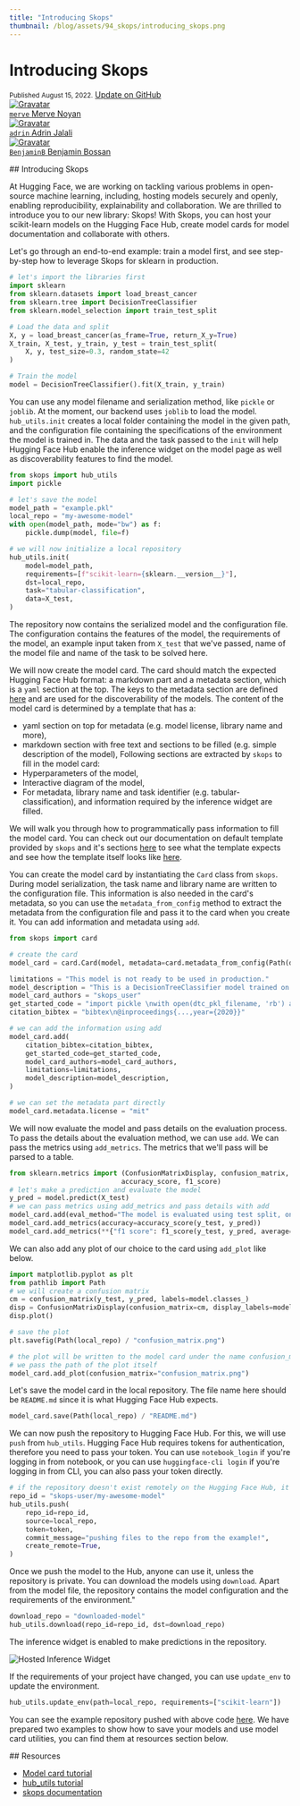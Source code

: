 ```yaml
---
title: "Introducing Skops"
thumbnail: /blog/assets/94_skops/introducing_skops.png
---
```


<h1>
    Introducing Skops
</h1>

<div class="blog-metadata">
    <small>Published August 15, 2022.</small>
    <a target="_blank" class="btn no-underline text-sm mb-5 font-sans" href="https://github.com/huggingface/blog/blob/main/skops-library.md">
        Update on GitHub
    </a>
</div>

<div class="author-card">
    <a href="/merve">
        <img class="avatar avatar-user" src="https://aeiljuispo.cloudimg.io/v7/https://s3.amazonaws.com/moonup/production/uploads/1631694399207-6141a88b3a0ec78603c9e784.png?w=200&h=200&f=face" title="Gravatar">
        <div class="bfc">
            <code>merve</code>
            <span class="fullname">Merve Noyan</span>
        </div>
    </a>
    <a href="/adrin">
        <img class="avatar avatar-user" src="https://huggingface.co/avatars/f40271d9ff5ac148aab4c512f8ae6402.svg" title="Gravatar">
        <div class="bfc">
            <code>adrin</code>
            <span class="fullname">Adrin Jalali</span>
        </div>
    </a>
    <a href="/BenjaminB">
        <img class="avatar avatar-user" src="https://aeiljuispo.cloudimg.io/v7/https://s3.amazonaws.com/moonup/production/uploads/1656685953025-62bf03d1e80cec527083cd66.jpeg?w=200&h=200&f=face" title="Gravatar">
        <div class="bfc">
            <code>BenjaminB</code>
            <span class="fullname">Benjamin Bossan</span>
        </div>
    </a>
</div>

## Introducing Skops

At Hugging Face, we are working on tackling various problems in open-source machine learning, including, hosting models securely and openly, enabling reproducibility, explainability and collaboration. We are thrilled to introduce you to our new library: Skops! With Skops, you can host your scikit-learn models on the Hugging Face Hub, create model cards for model documentation and collaborate with others.

Let's go through an end-to-end example: train a model first, and see step-by-step how to leverage Skops for sklearn in production.

```python
# let's import the libraries first
import sklearn
from sklearn.datasets import load_breast_cancer
from sklearn.tree import DecisionTreeClassifier
from sklearn.model_selection import train_test_split

# Load the data and split
X, y = load_breast_cancer(as_frame=True, return_X_y=True)
X_train, X_test, y_train, y_test = train_test_split(
    X, y, test_size=0.3, random_state=42
)

# Train the model
model = DecisionTreeClassifier().fit(X_train, y_train)
```

You can use any model filename and serialization method, like `pickle` or `joblib`. At the moment, our backend uses `joblib` to load the model. `hub_utils.init` creates a local folder containing the model in the given path, and the configuration file containing the specifications of the environment the model is trained in. The data and the task passed to the `init` will help Hugging Face Hub enable the inference widget on the model page as well as discoverability features to find the model.

```python
from skops import hub_utils
import pickle

# let's save the model
model_path = "example.pkl"
local_repo = "my-awesome-model"
with open(model_path, mode="bw") as f:
    pickle.dump(model, file=f)

# we will now initialize a local repository
hub_utils.init(
    model=model_path, 
    requirements=[f"scikit-learn={sklearn.__version__}"], 
    dst=local_repo,
    task="tabular-classification",
    data=X_test,
)
```

The repository now contains the serialized model and the configuration file. The configuration contains the features of the model, the requirements of the model, an example input taken from `X_test` that we've passed, name of the model file and name of the task to be solved here.

We will now create the model card. The card should match the expected Hugging Face Hub format: a markdown part and a metadata section, which is a `yaml` section at the top. The keys to the metadata section are defined [here](https://huggingface.co/docs/hub/models-cards#model-card-metadata) and are used for the discoverability of the models. 
The content of the model card is determined by a template that has a:
- yaml section on top for metadata (e.g. model license, library name and more),
- markdown section with free text and sections to be filled (e.g. simple description of the model),
Following sections are extracted by `skops` to fill in the model card:
- Hyperparameters of the model,
- Interactive diagram of the model,
- For metadata, library name and task identifier (e.g. tabular-classification), and information required by the inference widget are filled.

We will walk you through how to programmatically pass information to fill the model card. You can check out our documentation on default template provided by `skops` and it's sections [here](https://skops.readthedocs.io/en/latest/model_card.html) to see what the template expects and see how the template itself looks like [here](https://github.com/skops-dev/skops/blob/main/skops/card/default_template.md).

You can create the model card by instantiating the `Card` class from `skops`. During model serialization, the task name and library name are written to the configuration file. This information is also needed in the card's metadata, so you can use the `metadata_from_config` method to extract the metadata from the configuration file and pass it to the card when you create it. You can add information and metadata using `add`.

```python
from skops import card

# create the card 
model_card = card.Card(model, metadata=card.metadata_from_config(Path(destination_folder)))

limitations = "This model is not ready to be used in production."
model_description = "This is a DecisionTreeClassifier model trained on breast cancer dataset."
model_card_authors = "skops_user"
get_started_code = "import pickle \nwith open(dtc_pkl_filename, 'rb') as file: \n    clf = pickle.load(file)"
citation_bibtex = "bibtex\n@inproceedings{...,year={2020}}"

# we can add the information using add
model_card.add(
    citation_bibtex=citation_bibtex,
    get_started_code=get_started_code,
    model_card_authors=model_card_authors,
    limitations=limitations,
    model_description=model_description,
)

# we can set the metadata part directly
model_card.metadata.license = "mit"
```

We will now evaluate the model and pass details on the evaluation process. To pass the details about the evaluation method, we can use `add`. We can pass the metrics using `add_metrics`. The metrics that we'll pass will be parsed to a table. 

```python
from sklearn.metrics import (ConfusionMatrixDisplay, confusion_matrix,
                            accuracy_score, f1_score)
# let's make a prediction and evaluate the model
y_pred = model.predict(X_test)
# we can pass metrics using add_metrics and pass details with add
model_card.add(eval_method="The model is evaluated using test split, on accuracy and F1 score with macro average.")
model_card.add_metrics(accuracy=accuracy_score(y_test, y_pred))
model_card.add_metrics(**{"f1 score": f1_score(y_test, y_pred, average="micro")})
```

We can also add any plot of our choice to the card using `add_plot` like below.

```python
import matplotlib.pyplot as plt
from pathlib import Path
# we will create a confusion matrix
cm = confusion_matrix(y_test, y_pred, labels=model.classes_)
disp = ConfusionMatrixDisplay(confusion_matrix=cm, display_labels=model.classes_)
disp.plot()

# save the plot
plt.savefig(Path(local_repo) / "confusion_matrix.png")

# the plot will be written to the model card under the name confusion_matrix
# we pass the path of the plot itself
model_card.add_plot(confusion_matrix="confusion_matrix.png")
```

Let's save the model card in the local repository. The file name here should be `README.md` since it is what Hugging Face Hub expects.
```python
model_card.save(Path(local_repo) / "README.md")
```

We can now push the repository to Hugging Face Hub. For this, we will use `push` from `hub_utils`. Hugging Face Hub requires tokens for authentication, therefore you need to pass your token. You can use `notebook_login` if you're logging in from notebook, or you can use `huggingface-cli login` if you're logging in from CLI, you can also pass your token directly.

```python
# if the repository doesn't exist remotely on the Hugging Face Hub, it will be created when we set create_remote to True
repo_id = "skops-user/my-awesome-model"
hub_utils.push(
    repo_id=repo_id,
    source=local_repo,
    token=token,
    commit_message="pushing files to the repo from the example!",
    create_remote=True,
)
```

Once we push the model to the Hub, anyone can use it, unless the repository is private. You can download the models using `download`. Apart from the model file, the repository contains the model configuration and the requirements of the environment."

```python
download_repo = "downloaded-model"
hub_utils.download(repo_id=repo_id, dst=download_repo)
```

The inference widget is enabled to make predictions in the repository.

![Hosted Inference Widget](blog/assets/94_skops/skops_widget.png)

If the requirements of your project have changed, you can use `update_env` to update the environment.

```python
hub_utils.update_env(path=local_repo, requirements=["scikit-learn"])
```

You can see the example repository pushed with above code [here](https://huggingface.co/scikit-learn/skops-blog-example).
We have prepared two examples to show how to save your models and use model card utilities, you can find them at resources section below.


## Resources
- [Model card tutorial](https://skops.readthedocs.io/en/latest/auto_examples/plot_model_card.html)
- [hub_utils tutorial](https://skops.readthedocs.io/en/latest/auto_examples/plot_hf_hub.html)
- [skops documentation](https://skops.readthedocs.io/en/latest/modules/classes.html)
